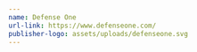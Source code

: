 ```yaml
---
name: Defense One
url-link: https://www.defenseone.com/
publisher-logo: assets/uploads/defenseone.svg
---
```

